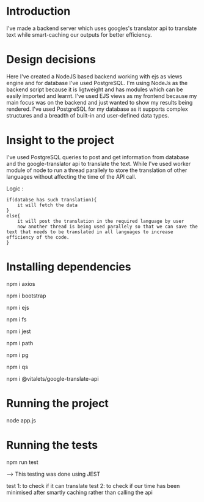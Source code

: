 # Introduction

I've made a backend server which uses googles's translator api to translate text while smart-caching our outputs for better efficiency.

# Design decisions

Here I've created a NodeJS based backend working with ejs as views engine and for database I've used PostgreSQL. I'm using NodeJs as the backend script because it is ligtweight and has modules which can be easily imported and learnt. I've used EJS views as my frontend because my main focus was on the backend and just wanted to show my results being rendered. I've used PostgreSQL for my database as it supports complex structures and a breadth of built-in and user-defined data types.

# Insight to the project

I've used PostgreSQL queries to post and get information from database and the google-translator api to translate the text. While I've used worker module of node to run a thread parallely to store the translation of other languages without affecting the time of the API call.

Logic : 

    if(databse has such translation){
        it will fetch the data
    }
    else{
        it will post the translation in the required language by user
        now another thread is being used parallely so that we can save the text that needs to be translated in all languages to increase efficiency of the code.
    }



# Installing dependencies

npm i axios

npm i bootstrap

npm i ejs

npm i fs

npm i jest

npm i path

npm i pg

npm i qs

npm i @vitalets/google-translate-api


# Running the project

node app.js

# Running the tests

npm run test

--> This testing was done using JEST

test 1: to check if it can translate
test 2: to check if our time has been minimised after smartly caching rather than calling the api




